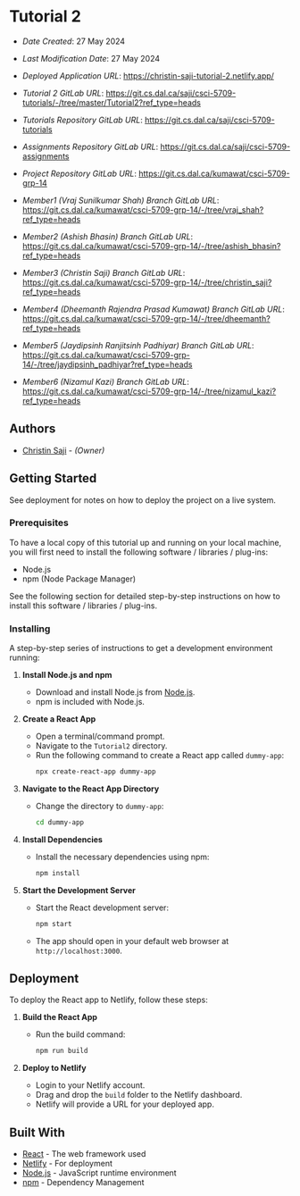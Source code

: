 # Tutorial 2

- _Date Created_: 27 May 2024
- _Last Modification Date_: 27 May 2024
- _Deployed Application URL_: <https://christin-saji-tutorial-2.netlify.app/>
- _Tutorial 2 GitLab URL_: <https://git.cs.dal.ca/saji/csci-5709-tutorials/-/tree/master/Tutorial2?ref_type=heads>
- _Tutorials Repository GitLab URL_: <https://git.cs.dal.ca/saji/csci-5709-tutorials>
- _Assignments Repository GitLab URL_: <https://git.cs.dal.ca/saji/csci-5709-assignments>

- _Project Repository GitLab URL_: <https://git.cs.dal.ca/kumawat/csci-5709-grp-14>
- _Member1 (Vraj Sunilkumar Shah) Branch GitLab URL_: <https://git.cs.dal.ca/kumawat/csci-5709-grp-14/-/tree/vraj_shah?ref_type=heads>
- _Member2 (Ashish Bhasin) Branch GitLab URL_: <https://git.cs.dal.ca/kumawat/csci-5709-grp-14/-/tree/ashish_bhasin?ref_type=heads>
- _Member3 (Christin Saji) Branch GitLab URL_: <https://git.cs.dal.ca/kumawat/csci-5709-grp-14/-/tree/christin_saji?ref_type=heads>
- _Member4 (Dheemanth Rajendra Prasad Kumawat) Branch GitLab URL_: <https://git.cs.dal.ca/kumawat/csci-5709-grp-14/-/tree/dheemanth?ref_type=heads>
- _Member5 (Jaydipsinh Ranjitsinh Padhiyar) Branch GitLab URL_: <https://git.cs.dal.ca/kumawat/csci-5709-grp-14/-/tree/jaydipsinh_padhiyar?ref_type=heads>
- _Member6 (Nizamul Kazi) Branch GitLab URL_: <https://git.cs.dal.ca/kumawat/csci-5709-grp-14/-/tree/nizamul_kazi?ref_type=heads>

## Authors

- [Christin Saji](christin.saji@dal.ca) - _(Owner)_

## Getting Started

See deployment for notes on how to deploy the project on a live system.

### Prerequisites

To have a local copy of this tutorial up and running on your local machine, you will first need to install the following software / libraries / plug-ins:

- Node.js
- npm (Node Package Manager)

See the following section for detailed step-by-step instructions on how to install this software / libraries / plug-ins.

### Installing

A step-by-step series of instructions to get a development environment running:

1. **Install Node.js and npm**

   - Download and install Node.js from [Node.js](https://nodejs.org/).
   - npm is included with Node.js.

2. **Create a React App**

   - Open a terminal/command prompt.
   - Navigate to the `Tutorial2` directory.
   - Run the following command to create a React app called `dummy-app`:
     ```bash
     npx create-react-app dummy-app
     ```

3. **Navigate to the React App Directory**

   - Change the directory to `dummy-app`:
     ```bash
     cd dummy-app
     ```

4. **Install Dependencies**

   - Install the necessary dependencies using npm:
     ```bash
     npm install
     ```

5. **Start the Development Server**
   - Start the React development server:
     ```bash
     npm start
     ```
   - The app should open in your default web browser at `http://localhost:3000`.

## Deployment

To deploy the React app to Netlify, follow these steps:

1. **Build the React App**

   - Run the build command:
     ```bash
     npm run build
     ```

2. **Deploy to Netlify**
   - Login to your Netlify account.
   - Drag and drop the `build` folder to the Netlify dashboard.
   - Netlify will provide a URL for your deployed app.

## Built With

- [React](https://reactjs.org/) - The web framework used
- [Netlify](https://www.netlify.com/) - For deployment
- [Node.js](https://nodejs.org/) - JavaScript runtime environment
- [npm](https://www.npmjs.com/) - Dependency Management
